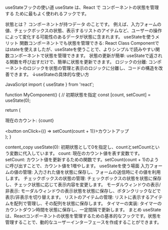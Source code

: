 useStateフックの使い道
useState は、React で コンポーネントの状態を管理する ために最もよく使われるフックです。

状態とは？
コンポーネントが持つデータ のことです。
例えば、入力フォームの値、チェックボックスの状態、表示するリストのアイテムなど、ユーザーの操作によって変化する可能性のあるデータが状態に含まれます。
useStateを使うメリット
関数コンポーネントでも状態を管理できる: React Class Componentではstateを使えましたが、useStateを使うことで、よりシンプルで読みやすい関数コンポーネントで状態を管理できます。
状態の更新が簡単: useStateで返される関数を呼び出すだけで、簡単に状態を更新できます。
ロジックの分離: コンポーネントのロジックを状態の管理と表示のロジックに分離し、コードの構造を改善できます。
↓useStateの具体的な使い方

JavaScript
import { useState } from 'react';

function MyComponent() {
  // 初期状態を指定
  const [count, setCount] = useState(0);

  return (
    <div>
      <p>現在のカウント: {count}</p>
      <button onClick={() => setCount(count + 1)}>カウントアップ</button>
    </div>
  );
}

content_copy
useState(0): 初期状態として0を指定し、countとsetCountという変数に代入しています。
count: 現在のカウント値を表す変数です。
setCount: カウント値を更新するための関数です。setCount(count + 1)のように呼び出すことで、カウント値を1増やします。
useStateを使う場面
入力フォームの値の管理: 入力された値を状態に保存し、フォームの送信時にその値を利用します。
チェックボックスの状態の管理: チェックボックスの状態を状態に保存し、チェック状態に応じて表示内容を変更します。
モーダルウィンドウの表示/非表示: モーダルウィンドウの表示状態を状態に保存し、ボタンクリックなどで表示/非表示を切り替えます。
リストのアイテムの管理: リストに表示するアイテムを配列で管理し、その配列を状態に保存します。
タイマーの実装: タイマーのカウントダウン時間を状態に保存し、一定間隔で更新します。
まとめ
useStateは、Reactコンポーネントの状態を管理するための基本的なフックです。状態を管理することで、動的なユーザーインターフェースを作成することができます。

